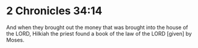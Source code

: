 # 2 Chronicles 34:14

And when they brought out the money that was brought into the house of the LORD, Hilkiah the priest found a book of the law of the LORD [given] by Moses.